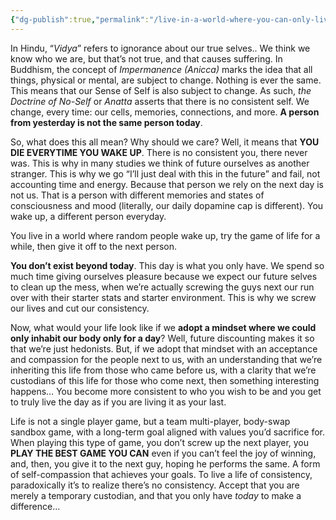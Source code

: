 ```yaml
---
{"dg-publish":true,"permalink":"/live-in-a-world-where-you-can-only-live-for-a-day/"}
---
```



In Hindu, “*Vidya*” refers to ignorance about our true selves.. We think we know who we are, but that’s not true, and that causes suffering. In Buddhism, the concept of *Impermanence (Anicca)* marks the idea that all things, physical or mental, are subject to change. Nothing is ever the same. This means that our Sense of Self is also subject to change. As such, *the Doctrine of No-Self* or *Anatta* asserts that there is no consistent self. We change, every time: our cells, memories, connections, and more. **A person from yesterday is not the same person today**.

So, what does this all mean? Why should we care? Well, it means that **YOU DIE EVERYTIME YOU WAKE UP**. There is no consistent you, there never was. This is why in many studies we think of future ourselves as another stranger. This is why we go “I’ll just deal with this in the future” and fail, not accounting time and energy. Because that person we rely on the next day is not us. That is a person with different memories and states of consciousness and mood (literally, our daily dopamine cap is different). You wake up, a different person everyday.

You live in a world where random people wake up, try the game of life for a while, then give it off to the next person.

**You don’t exist beyond today**. This day is what you only have. We spend so much time giving ourselves pleasure because we expect our future selves to clean up the mess, when we’re actually screwing the guys next our run over with their starter stats and starter environment. This is why we screw our lives and cut our consistency.

Now, what would your life look like if we **adopt a mindset where we could only inhabit our body only for a day**? Well, future discounting makes it so that we’re just hedonists. But, if we adopt that mindset with an acceptance and compassion for the people next to us, with an understanding that we’re inheriting this life from those who came before us, with a clarity that we’re custodians of this life for those who come next, then something interesting happens… You become more consistent to who you wish to be and you get to truly live the day as if you are living it as your last.

Life is not a single player game, but a team multi-player, body-swap sandbox game, with a long-term goal aligned with values you’d sacrifice for. When playing this type of game, you don’t screw up the next player, you **PLAY THE BEST GAME YOU CAN** even if you can’t feel the joy of winning, and, then, you give it to the next guy, hoping he performs the same. A form of self-compassion that achieves your goals. To live a life of consistency, paradoxically it’s to realize there’s no consistency. Accept that you are merely a temporary custodian, and that you only have *today* to make a difference…

